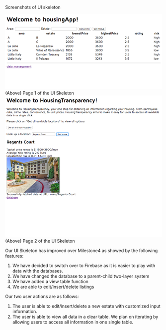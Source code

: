 Screenshots of UI skeleton

![Page1](/public/MS5S1.PNG)
(Above) Page 1 of the UI Skeleton
![Page2](/public/MS4S2.PNG)
(Above) Page 2 of the UI Skeleton

Our UI Skeleton has improved over Milestone4 as showed by the following features:
1. We have decided to switch over to Firebase as it is easier to play with data with the databases.
2. We have changed the database to a parent-child two-layer system
3. We have added a view table function
4. We are able to edit/insert/delete listings

Our two user actions are as follows:
1. The user is able to edit/insert/delete a new estate with customized input information.
2. The user is able to view all data in a clear table. We plan on iterating by allowing users to access all information in one single table.